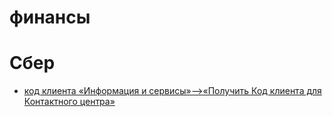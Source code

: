 # финансы

# Сбер

 * [код клиента «Информация и сервисы»-->«Получить Код клиента для Контактного центра»](https://sbankin.com/poleznye-instrukcii/kod-klienta-sberbanka.html)
